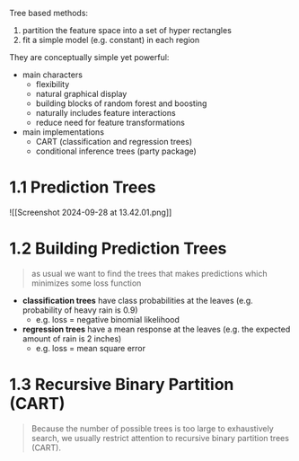 Tree based methods: 
1. partition the feature space into a set of hyper rectangles 
2. fit a simple model (e.g. constant) in each region 

They are conceptually simple yet powerful: 
- main characters
	- flexibility 
	- natural graphical display
	- building blocks of random forest and boosting 
	- naturally includes feature interactions 
	- reduce need for feature transformations
- main implementations 
	- CART (classification and regression trees)
	- conditional inference trees (party package)

# 1.1 Prediction Trees 
![[Screenshot 2024-09-28 at 13.42.01.png]]
# 1.2 Building Prediction Trees 
> as usual we want to find the trees that makes predictions which minimizes some loss function 

- **classification trees** have class probabilities at the leaves (e.g. probability of heavy rain is 0.9)
	- e.g. loss = negative binomial likelihood
- **regression trees** have a mean response at the leaves (e.g. the expected amount of rain is 2 inches)
	- e.g. loss = mean square error
# 1.3 Recursive Binary Partition (CART)
>Because the number of possible trees is too large to exhaustively search, we usually restrict attention to recursive binary partition trees (CART).

